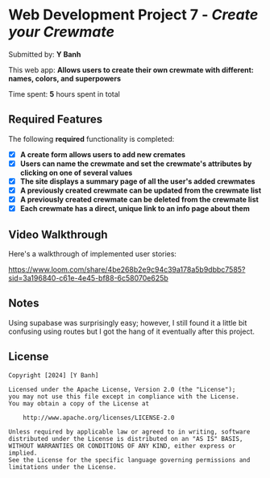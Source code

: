 # Web Development Project 7 - *Create your Crewmate*

Submitted by: **Y Banh**

This web app: **Allows users to create their own crewmate with different: names, colors, and superpowers**

Time spent: **5** hours spent in total

## Required Features

The following **required** functionality is completed:

- [x] **A create form allows users to add new cremates**
- [x] **Users can name the crewmate and set the crewmate's attributes by clicking on one of several values**
- [x] **The site displays a summary page of all the user's added crewmates**
- [x] **A previously created crewmate can be updated from the crewmate list**
- [x] **A previously created crewmate can be deleted from the crewmate list**
- [x] **Each crewmate has a direct, unique link to an info page about them**

## Video Walkthrough

Here's a walkthrough of implemented user stories:

https://www.loom.com/share/4be268b2e9c94c39a178a5b9dbbc7585?sid=3a196840-c61e-4e45-bf88-6c58070e625b


## Notes

Using supabase was surprisingly easy; however, I still found it a little bit confusing using routes but I got the hang of it eventually after this project. 

## License

    Copyright [2024] [Y Banh]

    Licensed under the Apache License, Version 2.0 (the "License");
    you may not use this file except in compliance with the License.
    You may obtain a copy of the License at

        http://www.apache.org/licenses/LICENSE-2.0

    Unless required by applicable law or agreed to in writing, software
    distributed under the License is distributed on an "AS IS" BASIS,
    WITHOUT WARRANTIES OR CONDITIONS OF ANY KIND, either express or implied.
    See the License for the specific language governing permissions and
    limitations under the License.
